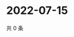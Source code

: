 # 2022-07-15

共 0 条

<!-- BEGIN WEIBO -->
<!-- 最后更新时间 Fri Jul 15 2022 05:00:51 GMT+0800 (China Standard Time) -->

<!-- END WEIBO -->
